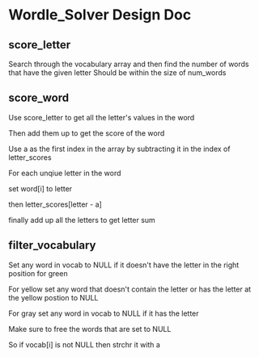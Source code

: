 # Wordle_Solver Design Doc

## score_letter

Search through the vocabulary array and then find the number of words that have the given letter
Should be within the size of num_words

## score_word

Use score_letter to get all the letter's values in the word 

Then add them up to get the score of the word

Use a as the first index in the array by subtracting it in the index of letter_scores

For each unqiue letter in the word

set word[i] to letter

then letter_scores[letter - a]

finally add up all the letters to get letter sum

## filter_vocabulary

Set any word in vocab to NULL if it doesn't have the letter in the right position for green

For yellow set any word that doesn't contain the letter or has the letter at the yellow postion to NULL

For gray set any word in vocab to NULL if it has the letter

Make sure to free the words that are set to NULL

So if vocab[i] is not NULL then strchr it with a
